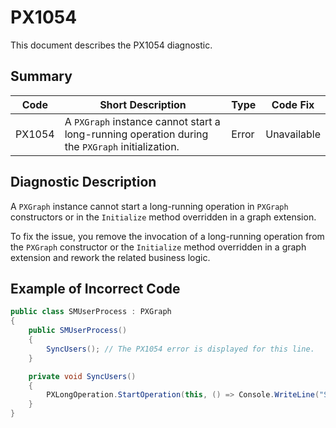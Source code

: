# PX1054
This document describes the PX1054 diagnostic.

## Summary

| Code   | Short Description                                                                               | Type  | Code Fix    | 
| ------ | ----------------------------------------------------------------------------------------------- | ----- | ----------- | 
| PX1054 | A `PXGraph` instance cannot start a long-running operation during the `PXGraph` initialization. | Error | Unavailable |

## Diagnostic Description
A `PXGraph` instance cannot start a long-running operation in `PXGraph` constructors or in the `Initialize` method overridden in a graph extension.

To fix the issue, you remove the invocation of a long-running operation from the `PXGraph` constructor or the `Initialize` method overridden in a graph extension and rework the related business logic.

## Example of Incorrect Code

```C#
public class SMUserProcess : PXGraph
{
    public SMUserProcess()
    {
        SyncUsers(); // The PX1054 error is displayed for this line.
    }

    private void SyncUsers()
    {
        PXLongOperation.StartOperation(this, () => Console.WriteLine("Synced")); 
    }
}
```